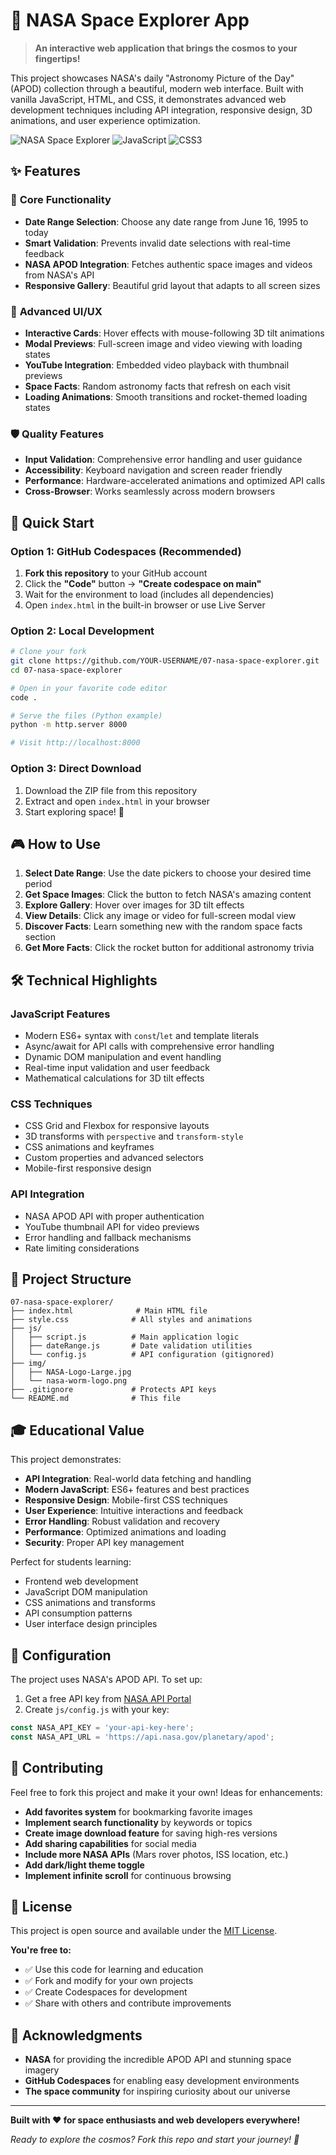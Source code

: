 # 🚀 NASA Space Explorer App

> **An interactive web application that brings the cosmos to your fingertips!**

This project showcases NASA's daily "Astronomy Picture of the Day" (APOD) collection through a beautiful, modern web interface. Built with vanilla JavaScript, HTML, and CSS, it demonstrates advanced web development techniques including API integration, responsive design, 3D animations, and user experience optimization.

![NASA Space Explorer](https://img.shields.io/badge/NASA-API-blue?style=for-the-badge&logo=nasa)
![JavaScript](https://img.shields.io/badge/JavaScript-ES6+-yellow?style=for-the-badge&logo=javascript)
![CSS3](https://img.shields.io/badge/CSS3-Animations-blue?style=for-the-badge&logo=css3)

## ✨ Features

### 🎯 **Core Functionality**
- **Date Range Selection**: Choose any date range from June 16, 1995 to today
- **Smart Validation**: Prevents invalid date selections with real-time feedback
- **NASA APOD Integration**: Fetches authentic space images and videos from NASA's API
- **Responsive Gallery**: Beautiful grid layout that adapts to all screen sizes

### 🎨 **Advanced UI/UX**
- **Interactive Cards**: Hover effects with mouse-following 3D tilt animations
- **Modal Previews**: Full-screen image and video viewing with loading states
- **YouTube Integration**: Embedded video playback with thumbnail previews
- **Space Facts**: Random astronomy facts that refresh on each visit
- **Loading Animations**: Smooth transitions and rocket-themed loading states

### 🛡️ **Quality Features**
- **Input Validation**: Comprehensive error handling and user guidance
- **Accessibility**: Keyboard navigation and screen reader friendly
- **Performance**: Hardware-accelerated animations and optimized API calls
- **Cross-Browser**: Works seamlessly across modern browsers

## 🚀 Quick Start

### Option 1: GitHub Codespaces (Recommended)
1. **Fork this repository** to your GitHub account
2. Click the **"Code"** button → **"Create codespace on main"**
3. Wait for the environment to load (includes all dependencies)
4. Open `index.html` in the built-in browser or use Live Server

### Option 2: Local Development
```bash
# Clone your fork
git clone https://github.com/YOUR-USERNAME/07-nasa-space-explorer.git
cd 07-nasa-space-explorer

# Open in your favorite code editor
code .

# Serve the files (Python example)
python -m http.server 8000

# Visit http://localhost:8000
```

### Option 3: Direct Download
1. Download the ZIP file from this repository
2. Extract and open `index.html` in your browser
3. Start exploring space! 🌌

## 🎮 How to Use

1. **Select Date Range**: Use the date pickers to choose your desired time period
2. **Get Space Images**: Click the button to fetch NASA's amazing content
3. **Explore Gallery**: Hover over images for 3D tilt effects
4. **View Details**: Click any image or video for full-screen modal view
5. **Discover Facts**: Learn something new with the random space facts section
6. **Get More Facts**: Click the rocket button for additional astronomy trivia

## 🛠️ Technical Highlights

### **JavaScript Features**
- Modern ES6+ syntax with `const`/`let` and template literals
- Async/await for API calls with comprehensive error handling
- Dynamic DOM manipulation and event handling
- Real-time input validation and user feedback
- Mathematical calculations for 3D tilt effects

### **CSS Techniques**
- CSS Grid and Flexbox for responsive layouts
- 3D transforms with `perspective` and `transform-style`
- CSS animations and keyframes
- Custom properties and advanced selectors
- Mobile-first responsive design

### **API Integration**
- NASA APOD API with proper authentication
- YouTube thumbnail API for video previews
- Error handling and fallback mechanisms
- Rate limiting considerations

## 📁 Project Structure

```
07-nasa-space-explorer/
├── index.html              # Main HTML file
├── style.css              # All styles and animations
├── js/
│   ├── script.js          # Main application logic
│   ├── dateRange.js       # Date validation utilities
│   └── config.js          # API configuration (gitignored)
├── img/
│   ├── NASA-Logo-Large.jpg
│   └── nasa-worm-logo.png
├── .gitignore             # Protects API keys
└── README.md              # This file
```

## 🎓 Educational Value

This project demonstrates:
- **API Integration**: Real-world data fetching and handling
- **Modern JavaScript**: ES6+ features and best practices
- **Responsive Design**: Mobile-first CSS techniques
- **User Experience**: Intuitive interactions and feedback
- **Error Handling**: Robust validation and recovery
- **Performance**: Optimized animations and loading
- **Security**: Proper API key management

Perfect for students learning:
- Frontend web development
- JavaScript DOM manipulation
- CSS animations and transforms
- API consumption patterns
- User interface design principles

## 🔧 Configuration

The project uses NASA's APOD API. To set up:

1. Get a free API key from [NASA API Portal](https://api.nasa.gov/)
2. Create `js/config.js` with your key:
```javascript
const NASA_API_KEY = 'your-api-key-here';
const NASA_API_URL = 'https://api.nasa.gov/planetary/apod';
```

## 🤝 Contributing

Feel free to fork this project and make it your own! Ideas for enhancements:

- **Add favorites system** for bookmarking favorite images
- **Implement search functionality** by keywords or topics
- **Create image download feature** for saving high-res versions
- **Add sharing capabilities** for social media
- **Include more NASA APIs** (Mars rover photos, ISS location, etc.)
- **Add dark/light theme toggle**
- **Implement infinite scroll** for continuous browsing

## 📄 License

This project is open source and available under the [MIT License](LICENSE). 

**You're free to:**
- ✅ Use this code for learning and education
- ✅ Fork and modify for your own projects
- ✅ Create Codespaces for development
- ✅ Share with others and contribute improvements

## 🌟 Acknowledgments

- **NASA** for providing the incredible APOD API and stunning space imagery
- **GitHub Codespaces** for enabling easy development environments
- **The space community** for inspiring curiosity about our universe

---

**Built with ❤️ for space enthusiasts and web developers everywhere!**

*Ready to explore the cosmos? Fork this repo and start your journey! 🌌*
